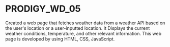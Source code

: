 # PRODIGY_WD_05
Created a web page that fetches weather data from a weather API based on the user's location or a user-inputted location. It Displays the current weather conditions, temperature, and other relevant information. This web page is developed by using HTML, CSS, JavaScript.
